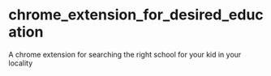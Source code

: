 # chrome_extension_for_desired_education
A chrome extension for searching the right school for your kid in your locality
